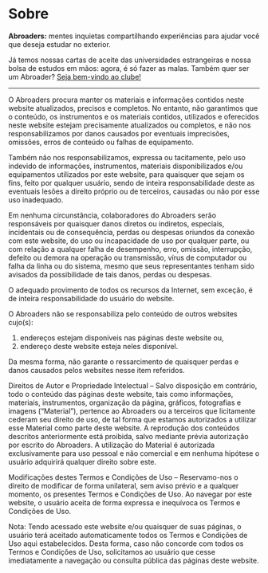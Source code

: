 <script>
    import Head from '$lib/components/Head.svelte'
</script>

<Head
    title="Equipe | Abroaders"
    description="Mentes inquietas compartilhando experiências para ajudar você que deseja estudar no exterior"/>


# Sobre

**Abroaders:** mentes inquietas compartilhando experiências para ajudar você que deseja estudar no exterior.

Já temos nossas cartas de aceite das universidades estrangeiras e nossa bolsa de estudos em mãos: agora, é só fazer as malas. Também quer ser um Abroader? [Seja bem-vindo ao clube!](/posts/welcome/)

---

O Abroaders procura manter os materiais e informações contidos neste website atualizados, precisos e completos. No entanto, não garantimos que o conteúdo, os instrumentos e os materiais contidos, utilizados e oferecidos neste website estejam precisamente atualizados ou completos, e não nos responsabilizamos por danos causados por eventuais imprecisões, omissões, erros de conteúdo ou falhas de equipamento.

Também não nos responsabilizamos, expressa ou tacitamente, pelo uso indevido de informações, instrumentos, materiais disponibilizados e/ou equipamentos utilizados por este website, para quaisquer que sejam os fins, feito por qualquer usuário, sendo de inteira responsabilidade deste as eventuais lesões a direito próprio ou de terceiros, causadas ou não por esse uso inadequado.

Em nenhuma circunstância, colaboradores do Abroaders serão responsáveis por quaisquer danos diretos ou indiretos, especiais, incidentais ou de consequência, perdas ou despesas oriundos da conexão com este website, do uso ou incapacidade de uso por qualquer parte, ou com relação a qualquer falha de desempenho, erro, omissão, interrupção, defeito ou demora na operação ou transmissão, vírus de computador ou falha da linha ou do sistema, mesmo que seus representantes tenham sido avisados da possibilidade de tais danos, perdas ou despesas.

O adequado provimento de todos os recursos da Internet, sem exceção, é de inteira responsabilidade do usuário do website.

O Abroaders não se responsabiliza pelo conteúdo de outros websites cujo(s):

1. endereços estejam disponíveis nas páginas deste website ou,
2. endereço deste website esteja neles disponível.

Da mesma forma, não garante o ressarcimento de quaisquer perdas e danos causados pelos websites nesse item referidos.

Direitos de Autor e Propriedade Intelectual – Salvo disposição em contrário, todo o conteúdo das páginas deste website, tais como informações, materiais, instrumentos, organização da página, gráficos, fotografias e imagens (“Material”), pertence ao Abroaders ou a terceiros que licitamente cederam seu direito de uso, de tal forma que estamos autorizados a utilizar esse Material como parte deste website. A reprodução dos conteúdos descritos anteriormente está proibida, salvo mediante prévia autorização por escrito do Abroaders. A utilização do Material é autorizada exclusivamente para uso pessoal e não comercial e em nenhuma hipótese o usuário adquirirá qualquer direito sobre este.

Modificações destes Termos e Condições de Uso – Reservamo-nos o direito de modificar de forma unilateral, sem aviso prévio e a qualquer momento, os presentes Termos e Condições de Uso. Ao navegar por este website, o usuário aceita de forma expressa e inequívoca os Termos e Condições de Uso.

Nota: Tendo acessado este website e/ou quaisquer de suas páginas, o usuário terá aceitado automaticamente todos os Termos e Condições de Uso aqui estabelecidos. Desta forma, caso não concorde com todos os Termos e Condições de Uso, solicitamos ao usuário que cesse imediatamente a navegação ou consulta pública das páginas deste website.